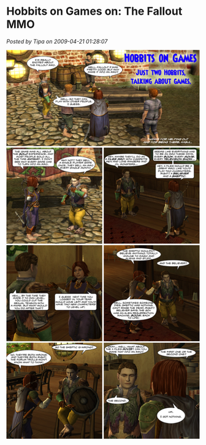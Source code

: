 # Hobbits on Games on: The Fallout MMO

*Posted by Tipa on 2009-04-21 01:28:07*

![Hobbits on Games -- The Fallout MMO](../../../uploads/2009/04/hobbitsongames.jpg "Hobbits on Games -- The Fallout MMO")

